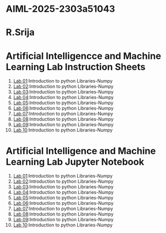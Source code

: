 # AIML-2025-2303a51043
# R.Srija
# Artificial Intelligencce and Machine Learning Lab Instruction Sheets
1. [Lab 01](https://github.com/2303a51043/AIML-2025/blob/main/AIML_A1.pdf):Introduction to python Libraries-Numpy
2. [Lab 02](https://github.com/2303a51043/AIML-2025/blob/main/AIML_A2.pdf):Introduction to python Libraries-Numpy
3. [Lab 03]():Introduction to python Libraries-Numpy
4. [Lab 04]():Introduction to python Libraries-Numpy
5. [Lab 05]():Introduction to python Libraries-Numpy
6. [Lab 06]():Introduction to python Libraries-Numpy
7. [Lab 07]():Introduction to python Libraries-Numpy
8. [Lab 08]():Introduction to python Libraries-Numpy
9. [Lab 09]():Introduction to python Libraries-Numpy
10. [Lab 10]():Introduction to python Libraries-Numpy
   
  # Artificial Intelligence and Machine Learning Lab Jupyter Notebook
  1. [Lab 01](https://github.com/2303a51043/AIML-2025/blob/main/Lab01-AIML.ipynb):Introduction to python Libraries-Numpy
  2. [Lab 02]():Introduction to python Libraries-Numpy
  3. [Lab 03]():Introduction to python Libraries-Numpy
  4. [Lab 04]():Introduction to python Libraries-Numpy
  5. [Lab 05]():Introduction to python Libraries-Numpy
  6. [Lab 06]():Introduction to python Libraries-Numpy
  7. [Lab 07]():Introduction to python Libraries-Numpy
  8. [Lab 08]():Introduction to python Libraries-Numpy
  9. [Lab 09]():Introduction to python Libraries-Numpy
  10. [Lab 10]():Introduction to python Libraries-Numpy
  
   
